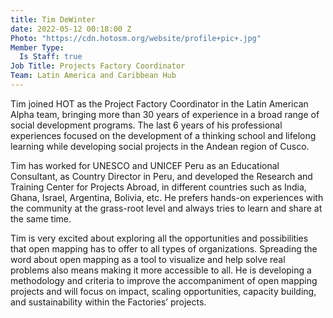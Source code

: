 ```yaml
---
title: Tim DeWinter
date: 2022-05-12 00:18:00 Z
Photo: "https://cdn.hotosm.org/website/profile+pic+.jpg"
Member Type:
  Is Staff: true
Job Title: Projects Factory Coordinator
Team: Latin America and Caribbean Hub
---
```


Tim joined HOT as the Project Factory Coordinator in the Latin American Alpha team, bringing more than 30 years of experience in a broad range of social development programs. The last 6 years of his professional experiences focused on the development of a thinking school and lifelong learning while developing social projects in the Andean region of Cusco. 

Tim has worked for UNESCO and UNICEF Peru as an Educational Consultant, as Country Director in Peru, and developed the Research and Training Center for Projects Abroad, in different countries such as India, Ghana, Israel, Argentina, Bolivia, etc. He prefers hands-on experiences with the community at the grass-root level and always tries to learn and share at the same time.

Tim is very excited about exploring all the opportunities and possibilities that open mapping has to offer to all types of organizations. Spreading the word about open mapping as a tool to visualize and help solve real problems also means making it more accessible to all. He is developing a methodology and criteria to improve the accompaniment of open mapping projects and will focus on impact, scaling opportunities, capacity building, and sustainability within the Factories’ projects.